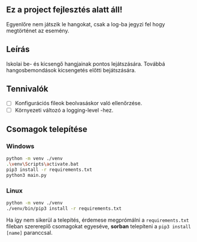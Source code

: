 ## Ez a project fejlesztés alatt áll!

Egyenlőre nem játszik le hangokat, csak a log-ba jegyzi fel hogy megtörténet az esemény.

## Leírás

Iskolai be- és kicsengő hangjainak pontos lejátszására. Továbbá hangosbemondások kicsengetés előtti bejátszására.

## Tennivalók

- [ ] Konfigurációs fileok beolvasáskor való ellenőrzése.
- [ ] Környezeti változó a logging-level -hez.

## Csomagok telepítése

### Windows

```sh
python -m venv ./venv
.\venv\Scripts\activate.bat
pip3 install -r requirements.txt
python3 main.py
```

### Linux

```sh
python -m venv ./venv
./venv/bin/pip3 install -r requirements.txt
```

Ha így nem sikerül a telepítés, érdemese megprómálni a `requirements.txt` fileban szerereplő csomagokat egyeséve, **sorban** telepíteni a `pip3 install [name]` paranccsal.
